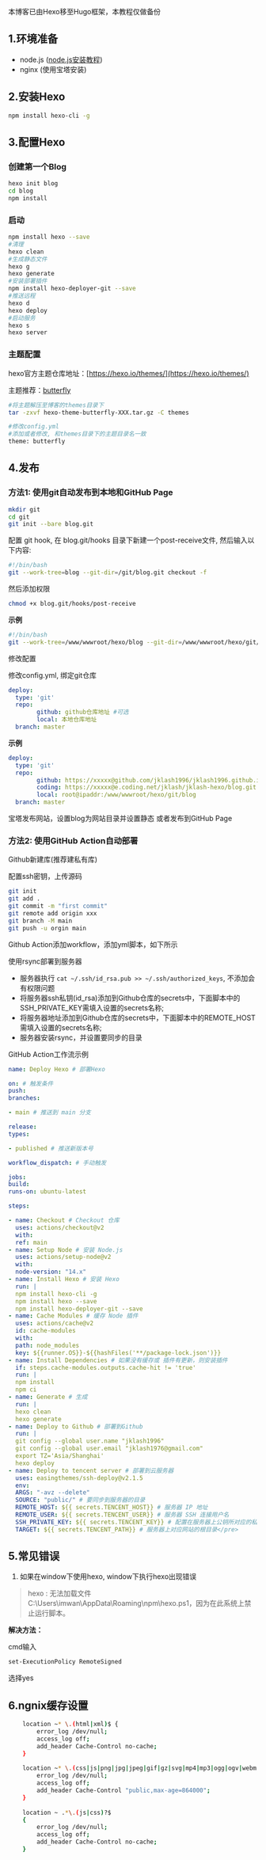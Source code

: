 本博客已由Hexo移至Hugo框架，本教程仅做备份
## 1.环境准备

- node.js ([node.js安装教程](https://jklash.com/index.php/archives/12.html))
- nginx (使用宝塔安装)

## 2.安装Hexo

```bash
npm install hexo-cli -g
```

## 3.配置Hexo

### 创建第一个Blog

```bash
hexo init blog
cd blog
npm install
```

### 启动

```bash
npm install hexo --save
#清理
hexo clean
#生成静态文件
hexo g
hexo generate
#安装部署插件
npm install hexo-deployer-git --save
#推送远程
hexo d
hexo deploy
#启动服务
hexo s
hexo server
```

### 主题配置

hexo官方主题仓库地址：[https://hexo.io/themes/](https://hexo.io/themes/)

主题推荐：[butterfly](https://github.com/jerryc127/hexo-theme-butterfly)

```bash
#将主题解压至博客的themes目录下
tar -zxvf hexo-theme-butterfly-XXX.tar.gz -C themes

#修改config.yml
#添加或者修改, 和themes目录下的主题目录名一致
theme: butterfly
```

## 4.发布

### 方法1: 使用git自动发布到本地和GitHub Page

```bash
mkdir git
cd git
git init --bare blog.git
```

配置 git hook, 在 blog.git/hooks 目录下新建一个post-receive文件, 然后输入以下内容:

```bash
#!/bin/bash
git --work-tree=blog --git-dir=/git/blog.git checkout -f
```

然后添加权限

```bash
chmod +x blog.git/hooks/post-receive
```

**示例**

```bash
#!/bin/bash
git --work-tree=/www/wwwroot/hexo/blog --git-dir=/www/wwwroot/hexo/git/blog.git checkout -f
```

修改配置

修改config.yml, 绑定git仓库

```yaml
deploy:
  type: 'git'
  repo:
        github: github仓库地址 #可选
        local: 本地仓库地址
  branch: master
```

**示例**

```yaml
deploy:
  type: 'git'
  repo:
        github: https://xxxxx@github.com/jklash1996/jklash1996.github.io.git
        coding: https://xxxxx@e.coding.net/jklash/jklash-hexo/blog.git
        local: root@ipaddr:/www/wwwroot/hexo/git/blog
  branch: master
```

宝塔发布网站，设置blog为网站目录并设置静态
或者发布到GitHub Page

### 方法2: 使用GitHub Action自动部署

Github新建库(推荐建私有库)

配置ssh密钥，上传源码

```bash
git init
git add .
git commit -m "first commit"
git remote add origin xxx
git branch -M main
git push -u orgin main
```

Github Action添加workflow，添加yml脚本，如下所示

使用rsync部署到服务器

- 服务器执行 `cat ~/.ssh/id_rsa.pub >> ~/.ssh/authorized_keys`, 不添加会有权限问题
- 将服务器ssh私钥(id_rsa)添加到Github仓库的secrets中，下面脚本中的SSH_PRIVATE_KEY需填入设置的secrets名称;
- 将服务器地址添加到Github仓库的secrets中，下面脚本中的REMOTE_HOST需填入设置的secrets名称;
- 服务器安装rsync，并设置要同步的目录

GitHub Action工作流示例

```yaml
name: Deploy Hexo # 部署Hexo

on: # 触发条件
push:
branches:

- main # 推送到 main 分支

release:
types:

- published # 推送新版本号

workflow_dispatch: # 手动触发

jobs:
build:
runs-on: ubuntu-latest

steps:

- name: Checkout # Checkout 仓库
  uses: actions/checkout@v2
  with:
  ref: main
- name: Setup Node # 安装 Node.js
  uses: actions/setup-node@v2
  with:
  node-version: "14.x"
- name: Install Hexo # 安装 Hexo
  run: |
  npm install hexo-cli -g
  npm install hexo --save
  npm install hexo-deployer-git --save
- name: Cache Modules # 缓存 Node 插件
  uses: actions/cache@v2
  id: cache-modules
  with:
  path: node_modules
  key: ${{runner.OS}}-${{hashFiles('**/package-lock.json')}}
- name: Install Dependencies # 如果没有缓存或 插件有更新，则安装插件
  if: steps.cache-modules.outputs.cache-hit != 'true'
  run: |
  npm install
  npm ci
- name: Generate # 生成
  run: |
  hexo clean
  hexo generate
- name: Deploy to Github # 部署到Github
  run: |
  git config --global user.name "jklash1996"
  git config --global user.email "jklash1976@gmail.com"
  export TZ='Asia/Shanghai'
  hexo deploy
- name: Deploy to tencent server # 部署到云服务器
  uses: easingthemes/ssh-deploy@v2.1.5
  env:
  ARGS: "-avz --delete"
  SOURCE: "public/" # 要同步到服务器的目录
  REMOTE_HOST: ${{ secrets.TENCENT_HOST}} # 服务器 IP 地址
  REMOTE_USER: ${{ secrets.TENCENT_USER}} # 服务器 SSH 连接用户名
  SSH_PRIVATE_KEY: ${{ secrets.TENCENT_KEY}} # 配置在服务器上公钥所对应的私钥
  TARGET: ${{ secrets.TENCENT_PATH}} # 服务器上对应网站的根目录</pre>
```

## 5.常见错误

1. 如果在window下使用hexo, window下执行hexo出现错误

> hexo : 无法加载文件C:\Users\imwan\AppData\Roaming\npm\hexo.ps1，因为在此系统上禁止运行脚本。


**解决方法：**

cmd输入

```bash
set-ExecutionPolicy RemoteSigned
```

选择yes

## 6.ngnix缓存设置

```bash
    location ~* \.(html|xml)$ {
        error_log /dev/null;
        access_log off;
        add_header Cache-Control no-cache;
    }
 
    location ~* \.(css|js|png|jpg|jpeg|gif|gz|svg|mp4|mp3|ogg|ogv|webm|htc|woff2|ico|woff|ttf)$ {
        error_log /dev/null;
        access_log off;
        add_header Cache-Control "public,max-age=864000";
    }
 
    location ~ .*\.(js|css)?$
    {
        error_log /dev/null;
        access_log off;
        add_header Cache-Control no-cache;
    }
```
